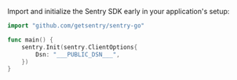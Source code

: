 Import and initialize the Sentry SDK early in your application's setup:

```go
import "github.com/getsentry/sentry-go"

func main() {
    sentry.Init(sentry.ClientOptions{
        Dsn: "___PUBLIC_DSN___",
    })
}
```
